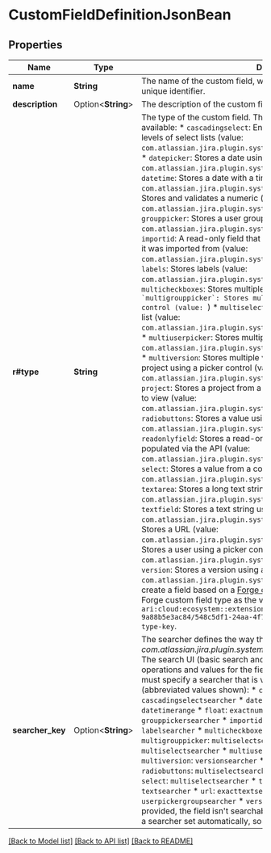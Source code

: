 # CustomFieldDefinitionJsonBean

## Properties

Name | Type | Description | Notes
------------ | ------------- | ------------- | -------------
**name** | **String** | The name of the custom field, which is displayed in Jira. This is not the unique identifier. | 
**description** | Option<**String**> | The description of the custom field, which is displayed in Jira. | [optional]
**r#type** | **String** | The type of the custom field. These built-in custom field types are available:   *  `cascadingselect`: Enables values to be selected from two levels of select lists (value: `com.atlassian.jira.plugin.system.customfieldtypes:cascadingselect`)  *  `datepicker`: Stores a date using a picker control (value: `com.atlassian.jira.plugin.system.customfieldtypes:datepicker`)  *  `datetime`: Stores a date with a time component (value: `com.atlassian.jira.plugin.system.customfieldtypes:datetime`)  *  `float`: Stores and validates a numeric (floating point) input (value: `com.atlassian.jira.plugin.system.customfieldtypes:float`)  *  `grouppicker`: Stores a user group using a picker control (value: `com.atlassian.jira.plugin.system.customfieldtypes:grouppicker`)  *  `importid`: A read-only field that stores the ID the issue had in the system it was imported from (value: `com.atlassian.jira.plugin.system.customfieldtypes:importid`)  *  `labels`: Stores labels (value: `com.atlassian.jira.plugin.system.customfieldtypes:labels`)  *  `multicheckboxes`: Stores multiple values using checkboxes (value: ``)  *  `multigrouppicker`: Stores multiple user groups using a picker control (value: ``)  *  `multiselect`: Stores multiple values using a select list (value: `com.atlassian.jira.plugin.system.customfieldtypes:multicheckboxes`)  *  `multiuserpicker`: Stores multiple users using a picker control (value: `com.atlassian.jira.plugin.system.customfieldtypes:multigrouppicker`)  *  `multiversion`: Stores multiple versions from the versions available in a project using a picker control (value: `com.atlassian.jira.plugin.system.customfieldtypes:multiversion`)  *  `project`: Stores a project from a list of projects that the user is permitted to view (value: `com.atlassian.jira.plugin.system.customfieldtypes:project`)  *  `radiobuttons`: Stores a value using radio buttons (value: `com.atlassian.jira.plugin.system.customfieldtypes:radiobuttons`)  *  `readonlyfield`: Stores a read-only text value, which can only be populated via the API (value: `com.atlassian.jira.plugin.system.customfieldtypes:readonlyfield`)  *  `select`: Stores a value from a configurable list of options (value: `com.atlassian.jira.plugin.system.customfieldtypes:select`)  *  `textarea`: Stores a long text string using a multiline text area (value: `com.atlassian.jira.plugin.system.customfieldtypes:textarea`)  *  `textfield`: Stores a text string using a single-line text box (value: `com.atlassian.jira.plugin.system.customfieldtypes:textfield`)  *  `url`: Stores a URL (value: `com.atlassian.jira.plugin.system.customfieldtypes:url`)  *  `userpicker`: Stores a user using a picker control (value: `com.atlassian.jira.plugin.system.customfieldtypes:userpicker`)  *  `version`: Stores a version using a picker control (value: `com.atlassian.jira.plugin.system.customfieldtypes:version`)  To create a field based on a [Forge custom field type](https://developer.atlassian.com/platform/forge/manifest-reference/modules/#jira-custom-field-type--beta-), use the ID of the Forge custom field type as the value. For example, `ari:cloud:ecosystem::extension/e62f20a2-4b61-4dbe-bfb9-9a88b5e3ac84/548c5df1-24aa-4f7c-bbbb-3038d947cb05/static/my-cf-type-key`. | 
**searcher_key** | Option<**String**> | The searcher defines the way the field is searched in Jira. For example, *com.atlassian.jira.plugin.system.customfieldtypes:grouppickersearcher*.   The search UI (basic search and JQL search) will display different operations and values for the field, based on the field searcher. You must specify a searcher that is valid for the field type, as listed below (abbreviated values shown):   *  `cascadingselect`: `cascadingselectsearcher`  *  `datepicker`: `daterange`  *  `datetime`: `datetimerange`  *  `float`: `exactnumber` or `numberrange`  *  `grouppicker`: `grouppickersearcher`  *  `importid`: `exactnumber` or `numberrange`  *  `labels`: `labelsearcher`  *  `multicheckboxes`: `multiselectsearcher`  *  `multigrouppicker`: `multiselectsearcher`  *  `multiselect`: `multiselectsearcher`  *  `multiuserpicker`: `userpickergroupsearcher`  *  `multiversion`: `versionsearcher`  *  `project`: `projectsearcher`  *  `radiobuttons`: `multiselectsearcher`  *  `readonlyfield`: `textsearcher`  *  `select`: `multiselectsearcher`  *  `textarea`: `textsearcher`  *  `textfield`: `textsearcher`  *  `url`: `exacttextsearcher`  *  `userpicker`: `userpickergroupsearcher`  *  `version`: `versionsearcher`  If no searcher is provided, the field isn't searchable. However, [Forge custom fields](https://developer.atlassian.com/platform/forge/manifest-reference/modules/#jira-custom-field-type--beta-) have a searcher set automatically, so are always searchable. | [optional]

[[Back to Model list]](../README.md#documentation-for-models) [[Back to API list]](../README.md#documentation-for-api-endpoints) [[Back to README]](../README.md)


